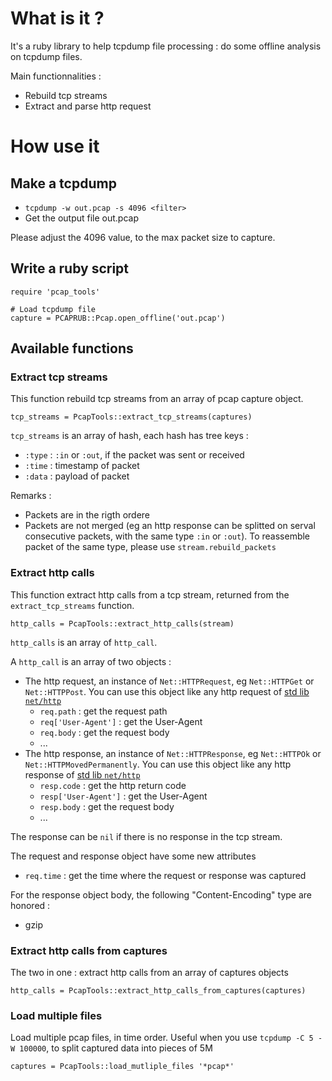 # What is it ?

It's a ruby library to help tcpdump file processing : do some offline analysis on tcpdump files.

Main functionnalities :

* Rebuild tcp streams
* Extract and parse http request

# How use it

## Make a tcpdump

* `tcpdump -w out.pcap -s 4096 <filter>`
* Get the output file out.pcap

Please adjust the 4096 value, to the max packet size to capture.

## Write a ruby script

    require 'pcap_tools'

    # Load tcpdump file
    capture = PCAPRUB::Pcap.open_offline('out.pcap')

## Available functions

### Extract tcp streams

This function rebuild tcp streams from an array of pcap capture object.

    tcp_streams = PcapTools::extract_tcp_streams(captures)

`tcp_streams` is an array of hash, each hash has tree keys :

* `:type` : `:in` or `:out`, if the packet was sent or received
* `:time` : timestamp of packet
* `:data` : payload of packet

Remarks :

* Packets are in the rigth ordere
* Packets are not merged (eg an http response can be splitted on serval consecutive packets,
with the same type `:in` or `:out`).
To reassemble packet of the same type, please use `stream.rebuild_packets`

### Extract http calls

This function extract http calls from a tcp stream, returned from the `extract_tcp_streams` function.

    http_calls = PcapTools::extract_http_calls(stream)

`http_calls` is an array of `http_call`.

A `http_call` is an array of two objects :

* The http request, an instance of `Net::HTTPRequest`, eg `Net::HTTPGet` or `Net::HTTPPost`. You can use this object
like any http request of [std lib `net/http`](http://www.ruby-doc.org/stdlib/libdoc/net/http/rdoc/index.html)
  * `req.path` : get the request path
  * `req['User-Agent']` : get the User-Agent
  * `req.body` : get the request body
  * ...
* The http response, an instance of `Net::HTTPResponse`, eg `Net::HTTPOk` or `Net::HTTPMovedPermanently`. You can use this object
  like any http response of [std lib `net/http`](http://www.ruby-doc.org/stdlib/libdoc/net/http/rdoc/index.html)
  * `resp.code` : get the http return code
  * `resp['User-Agent']` : get the User-Agent
  * `resp.body` : get the request body
  * ...

The response can be `nil` if there is no response in the tcp stream.

The request and response object have some new attributes

* `req.time` : get the time where the request or response was captured

For the response object body, the following "Content-Encoding" type are honored :

* gzip

### Extract http calls from captures

The two in one : extract http calls from an array of captures objects

    http_calls = PcapTools::extract_http_calls_from_captures(captures)

### Load multiple files

Load multiple pcap files, in time order. Useful when you use `tcpdump -C 5 -W 100000`, to split captured data into pieces of 5M

    captures = PcapTools::load_mutliple_files '*pcap*'
